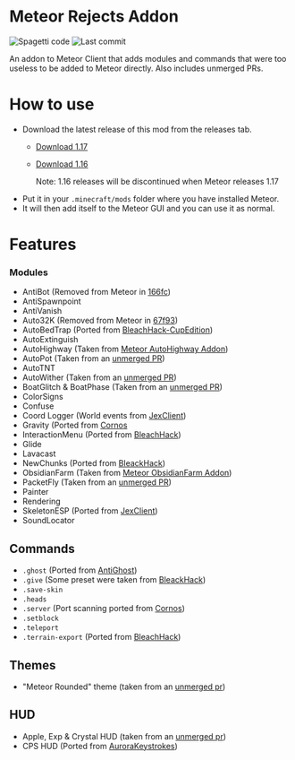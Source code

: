 # Meteor Rejects Addon
![Spagetti code](https://img.shields.io/badge/spaghetti%20code-yes-success)
![Last commit](https://img.shields.io/github/last-commit/C10udburst/meteor-rejects)

An addon to Meteor Client that adds modules and commands that were too useless to be added to Meteor directly. 
Also includes unmerged PRs.

# How to use
- Download the latest release of this mod from the releases tab.
  - [Download 1.17](https://github.com/C10udburst/meteor-rejects/releases/download/latest-1.17/meteor-rejects-addon-0.0.4.jar)
  - [Download 1.16](https://github.com/C10udburst/meteor-rejects/releases/download/latest-1.16/meteor-rejects-addon-0.0.4.jar)
    
    Note: 1.16 releases will be discontinued when Meteor releases 1.17
- Put it in your `.minecraft/mods` folder where you have installed Meteor.
- It will then add itself to the Meteor GUI and you can use it as normal.

# Features
### Modules
- AntiBot (Removed from Meteor in [166fc](https://github.com/MeteorDevelopment/meteor-client/commit/166fccc73e53de6cfdbe41ea58dc593a2f5011f6#diff-05896d5a7f735a14ee8da5d12fbd24585862ca68efdf32b9401b3f4329d17c73))
- AntiSpawnpoint
- AntiVanish
- Auto32K (Removed from Meteor in [67f93](https://github.com/MeteorDevelopment/meteor-client/commit/67f93de1e5e287ea62ddef041441306f01249c3d#diff-95d3e3b18ffadf76eef2358f30d424843d57acf8bde5ebd49a3f6befa6ff0529))
- AutoBedTrap (Ported from [BleachHack-CupEdition](https://github.com/CUPZYY/BleachHack-CupEdition/blob/master/src/main/java/bleach/hack/module/mods/AutoBedtrap.java))
- AutoExtinguish
- AutoHighway (Taken from [Meteor AutoHighway Addon](https://github.com/VoidCyborg/meteor-auto-highway-addon))
- AutoPot (Taken from an [unmerged PR](https://github.com/MeteorDevelopment/meteor-client/pull/274))
- AutoTNT
- AutoWither (Taken from an [unmerged PR](https://github.com/MeteorDevelopment/meteor-client/pull/1070))
- BoatGlitch & BoatPhase (Taken from an [unmerged PR](https://github.com/MeteorDevelopment/meteor-client/pull/814))
- ColorSigns
- Confuse
- Coord Logger (World events from [JexClient](https://github.com/DustinRepo/JexClient-main/blob/main/src/main/java/me/dustin/jex/feature/impl/misc/CoordFinder.java))
- Gravity (Ported from [Cornos](https://github.com/cornos/Cornos/blob/master/src/main/java/me/zeroX150/cornos/features/module/impl/movement/MoonGravity.java)
- InteractionMenu (Ported from [BleachHack](https://github.com/BleachDrinker420/BleachHack/pull/211))
- Glide
- Lavacast
- NewChunks (Ported from [BleackHack](https://github.com/BleachDrinker420/BleachHack/blob/master/BleachHack-Fabric-1.17/src/main/java/bleach/hack/module/mods/NewChunks.java))
- ObsidianFarm (Taken from [Meteor ObsidianFarm Addon](https://github.com/VoidCyborg/meteor-obsidian-farm))
- PacketFly (Taken from an [unmerged PR](https://github.com/MeteorDevelopment/meteor-client/pull/813))
- Painter
- Rendering
- SkeletonESP (Ported from [JexClient](https://github.com/DustinRepo/JexClient-main/blob/main/src/main/java/me/dustin/jex/feature/impl/render/Skeletons.java))
- SoundLocator

## Commands
- `.ghost` (Ported from [AntiGhost](https://github.com/gbl/AntiGhost/blob/fabric_1_16/src/main/java/de/guntram/mcmod/antighost/AntiGhost.java))
- `.give` (Some preset were taken from [BleackHack](https://github.com/BleachDrinker420/BleachHack/blob/master/BleachHack-Fabric-1.17/src/main/java/bleach/hack/command/commands/CmdGive.java))
- `.save-skin`
- `.heads`
- `.server` (Port scanning ported from [Cornos](https://github.com/cornos/Cornos/blob/master/src/main/java/me/zeroX150/cornos/features/command/impl/Scan.java))
- `.setblock`
- `.teleport`
- `.terrain-export` (Ported from [BleachHack](https://github.com/BleachDrinker420/BleachHack/blob/master/BleachHack-Fabric-1.17/src/main/java/bleach/hack/command/commands/CmdTerrain.java))

## Themes
- "Meteor Rounded" theme (taken from an [unmerged pr](https://github.com/MeteorDevelopment/meteor-client/pull/619))

## HUD
- Apple, Exp & Crystal HUD (taken from an [unmerged pr](https://github.com/MeteorDevelopment/meteor-client/pull/757))
- CPS HUD (Ported from [AuroraKeystrokes](https://github.com/LambdAurora/AuroraKeystrokes/tree/1.16/src/main/java/me/lambdaurora/keystrokes))
